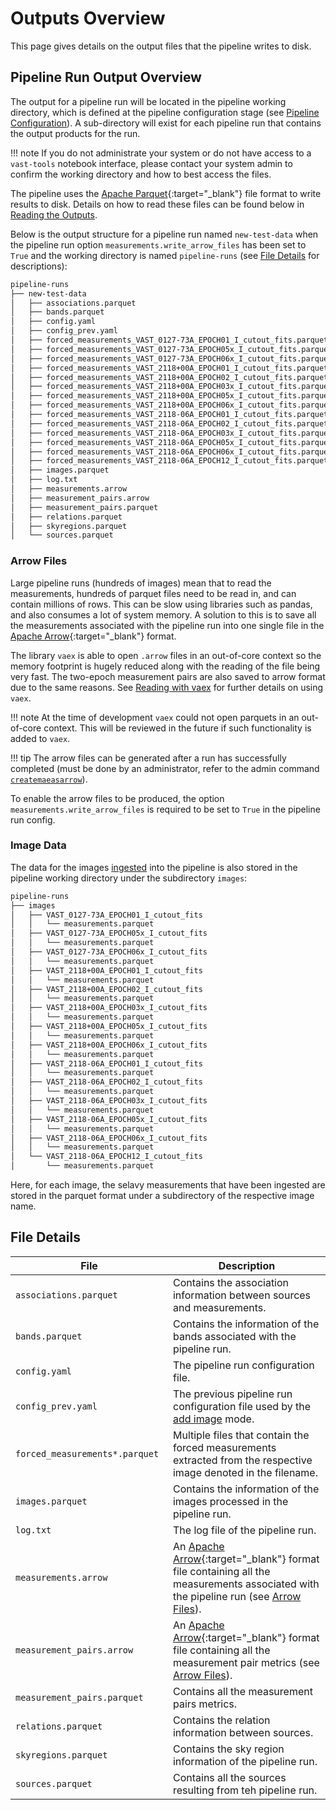 <!-- markdownlint-disable html -->
# Outputs Overview

This page gives details on the output files that the pipeline writes to disk.

## Pipeline Run Output Overview

The output for a pipeline run will be located in the pipeline working directory, which is defined at the pipeline configuration stage (see [Pipeline Configuration](../gettingstarted/configuration.md#pipeline-configuration)).
A sub-directory will exist for each pipeline run that contains the output products for the run.

!!! note
    If you do not administrate your system or do not have access to a `vast-tools` notebook interface, please contact your system admin to confirm the working directory and how to best access the files.

The pipeline uses the [Apache Parquet](https://parquet.apache.org){:target="_blank"} file format to write results to disk. Details on how to read these files can be found below in [Reading the Outputs](#reading-the-outputs).

Below is the output structure for a pipeline run named `new-test-data` when the pipeline run option `measurements.write_arrow_files` has been set to `True` and the working directory is named `pipeline-runs` (see [File Details](#file-details) for descriptions):

```bash
pipeline-runs
├── new-test-data
│   ├── associations.parquet
│   ├── bands.parquet
│   ├── config.yaml
│   ├── config_prev.yaml
│   ├── forced_measurements_VAST_0127-73A_EPOCH01_I_cutout_fits.parquet
│   ├── forced_measurements_VAST_0127-73A_EPOCH05x_I_cutout_fits.parquet
│   ├── forced_measurements_VAST_0127-73A_EPOCH06x_I_cutout_fits.parquet
│   ├── forced_measurements_VAST_2118+00A_EPOCH01_I_cutout_fits.parquet
│   ├── forced_measurements_VAST_2118+00A_EPOCH02_I_cutout_fits.parquet
│   ├── forced_measurements_VAST_2118+00A_EPOCH03x_I_cutout_fits.parquet
│   ├── forced_measurements_VAST_2118+00A_EPOCH05x_I_cutout_fits.parquet
│   ├── forced_measurements_VAST_2118+00A_EPOCH06x_I_cutout_fits.parquet
│   ├── forced_measurements_VAST_2118-06A_EPOCH01_I_cutout_fits.parquet
│   ├── forced_measurements_VAST_2118-06A_EPOCH02_I_cutout_fits.parquet
│   ├── forced_measurements_VAST_2118-06A_EPOCH03x_I_cutout_fits.parquet
│   ├── forced_measurements_VAST_2118-06A_EPOCH05x_I_cutout_fits.parquet
│   ├── forced_measurements_VAST_2118-06A_EPOCH06x_I_cutout_fits.parquet
│   ├── forced_measurements_VAST_2118-06A_EPOCH12_I_cutout_fits.parquet
│   ├── images.parquet
│   ├── log.txt
│   ├── measurements.arrow
│   ├── measurement_pairs.arrow
│   ├── measurement_pairs.parquet
│   ├── relations.parquet
│   ├── skyregions.parquet
│   └── sources.parquet
```

### Arrow Files

Large pipeline runs (hundreds of images) mean that to read the measurements, hundreds of parquet files need to be read in, and can contain millions of rows.
This can be slow using libraries such as pandas, and also consumes a lot of system memory.
A solution to this is to save all the measurements associated with the pipeline run into one single file in the [Apache Arrow](https://arrow.apache.org/overview/){:target="_blank"} format.

The library `vaex` is able to open `.arrow` files in an out-of-core context so the memory footprint is hugely reduced along with the reading of the file being very fast.
The two-epoch measurement pairs are also saved to arrow format due to the same reasons. See [Reading with vaex](usingoutputs.md#reading-with-vaex) for further details on using `vaex`.

!!! note
    At the time of development `vaex` could not open parquets in an out-of-core context. This will be reviewed in the future if such functionality is added to `vaex`.

!!! tip
    The arrow files can be generated after a run has successfully completed (must be done by an administrator, refer to the admin command [`createmaeasarrow`](../adminusage/cli.md#createmeasarrow)).

To enable the arrow files to be produced, the option `measurements.write_arrow_files` is required to be set to `True` in the pipeline run config.

### Image Data

The data for the images [ingested](../design/imageingest.md) into the pipeline is also stored in the pipeline working directory under the subdirectory `images`:

```bash
pipeline-runs
├── images
│   ├── VAST_0127-73A_EPOCH01_I_cutout_fits
│   │   └── measurements.parquet
│   ├── VAST_0127-73A_EPOCH05x_I_cutout_fits
│   │   └── measurements.parquet
│   ├── VAST_0127-73A_EPOCH06x_I_cutout_fits
│   │   └── measurements.parquet
│   ├── VAST_2118+00A_EPOCH01_I_cutout_fits
│   │   └── measurements.parquet
│   ├── VAST_2118+00A_EPOCH02_I_cutout_fits
│   │   └── measurements.parquet
│   ├── VAST_2118+00A_EPOCH03x_I_cutout_fits
│   │   └── measurements.parquet
│   ├── VAST_2118+00A_EPOCH05x_I_cutout_fits
│   │   └── measurements.parquet
│   ├── VAST_2118+00A_EPOCH06x_I_cutout_fits
│   │   └── measurements.parquet
│   ├── VAST_2118-06A_EPOCH01_I_cutout_fits
│   │   └── measurements.parquet
│   ├── VAST_2118-06A_EPOCH02_I_cutout_fits
│   │   └── measurements.parquet
│   ├── VAST_2118-06A_EPOCH03x_I_cutout_fits
│   │   └── measurements.parquet
│   ├── VAST_2118-06A_EPOCH05x_I_cutout_fits
│   │   └── measurements.parquet
│   ├── VAST_2118-06A_EPOCH06x_I_cutout_fits
│   │   └── measurements.parquet
│   └── VAST_2118-06A_EPOCH12_I_cutout_fits
│       └── measurements.parquet
```

Here, for each image, the selavy measurements that have been ingested are stored in the parquet format under a subdirectory of the respective image name.

## File Details

| File<img width=300/>  | Description |
| ---- | ----------- |
| `associations.parquet` | Contains the association information between sources and measurements.  |
| `bands.parquet` | Contains the information of the bands associated with the pipeline run. |
| `config.yaml` | The pipeline run configuration file. |
| `config_prev.yaml` | The previous pipeline run configuration file used by the [add image](../using/addtorun.md) mode. |
| `forced_measurements*.parquet` | Multiple files that contain the forced measurements extracted from the respective image denoted in the filename. |
| `images.parquet` | Contains the information of the images processed in the pipeline run. |
| `log.txt` | The log file of the pipeline run. |
| `measurements.arrow` | An [Apache Arrow](https://arrow.apache.org/overview/){:target="_blank"} format file containing all the measurements associated with the pipeline run (see [Arrow Files](#arrow-files)).|
| `measurement_pairs.arrow` | An [Apache Arrow](https://arrow.apache.org/overview/){:target="_blank"} format file containing all the measurement pair metrics (see [Arrow Files](#arrow-files)). |
| `measurement_pairs.parquet` | Contains all the measurement pairs metrics. |
| `relations.parquet` | Contains the relation information between sources. |
| `skyregions.parquet` | Contains the sky region information of the pipeline run. |
| `sources.parquet` | Contains all the sources resulting from teh pipeline run. |
